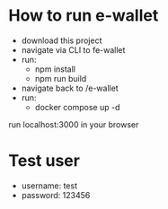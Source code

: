 # How to run e-wallet

- download this project
- navigate via CLI to fe-wallet
- run:
  - npm install
  - npm run build
- navigate back to /e-wallet
- run:
  - docker compose up -d

run localhost:3000 in your browser

# Test user

- username: test
- password: 123456
